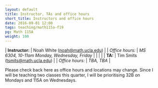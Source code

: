 ```yaml
---
layout: default
title: Instructor, TAs and office hours
short_title: Instructors and office hours
date: 2016-09-01 12:00
tags: teaching/math115a-f19
pg: Math 115A
weight: 100
---
```




| __Instructor:__ | Noah White (<a href="mailto:noah@math.ucla.edu">noah@math.ucla.edu</a>)                    |
| _Office hours:_ | _MS 6304, 10-11am Monday, Wednesday, Friday_                                             |
|                 |                                                                                            |
| __TA:__         | Tim Smits (<a href="mailto:tsmits@math.ucla.edu">tsmits@math.ucla.edu</a>) |
| _Office hours:_ | _TBA, TBA_                                                |


Please check back here as office hours and locations may change. Since I will be teaching two classes this quarter, I will be prioritising 32B on Mondays and 115A on Wednesdays.
